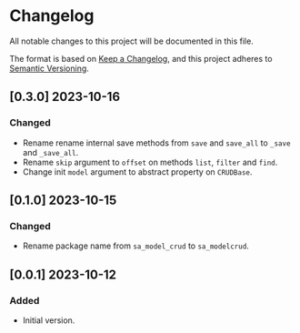 # Changelog
All notable changes to this project will be documented in this file.

The format is based on [Keep a Changelog](https://keepachangelog.com/en/1.0.0/),
and this project adheres to [Semantic Versioning](https://semver.org/spec/v2.0.0.html).


## [0.3.0] 2023-10-16
### Changed
- Rename rename internal save methods from `save` and `save_all` to `_save` and `_save_all`.
- Rename `skip` argument to `offset` on methods `list`, `filter` and `find`.
- Change init `model` argument to abstract property on `CRUDBase`.


## [0.1.0] 2023-10-15
### Changed
- Rename package name from `sa_model_crud` to `sa_modelcrud`.


## [0.0.1] 2023-10-12
### Added
- Initial version.